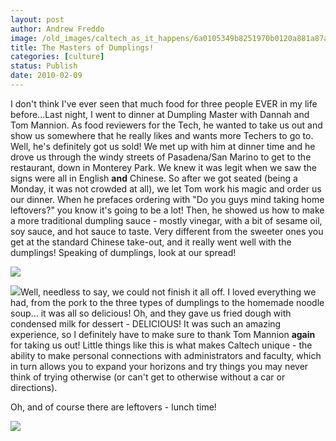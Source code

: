 ```yaml
---
layout: post
author: Andrew Freddo
image: /old_images/caltech_as_it_happens/6a0105349b8251970b0120a881a87a970b.jpg
title: The Masters of Dumplings!
categories: [culture]
status: Publish
date: 2010-02-09
---
```


I don't think I've ever seen that much food for three people EVER in my life before...Last night, I went to dinner at Dumpling Master with Dannah and Tom Mannion. As food reviewers for the Tech, he wanted to take us out and show us somewhere that he really likes and wants more Techers to go to. Well, he's definitely got us sold! We met up with him at dinner time and he drove us through the windy streets of Pasadena/San Marino to get to the restaurant, down in Monterey Park. We knew it was legit when we saw the signs were all in English **and** Chinese.
So after we got seated (being a Monday, it was not crowded at all), we let Tom work his magic and order us our dinner. When he prefaces ordering with "Do you guys mind taking home leftovers?" you know it's going to be a lot! Then, he showed us how to make a more traditional dumpling sauce - mostly vinegar, with a bit of sesame oil, soy sauce, and hot sauce to taste. Very different from the sweeter ones you get at the standard Chinese take-out, and it really went well with the dumplings! Speaking of dumplings, look at our spread!

![](/old_images/caltech_as_it_happens/6a0105349b8251970b01287784407d970c.jpg)

![](/old_images/caltech_as_it_happens/6a0105349b8251970b012877844146970c.jpg)Well, needless to say, we could not finish it all off. I loved everything we had, from the pork to the three types of dumplings to the homemade noodle soup... it was all so delicious! Oh, and they gave us fried dough with condensed milk for dessert - DELICIOUS! It was such an amazing experience, so I definitely have to make sure to thank Tom Mannion **again** for taking us out!
Little things like this is what makes Caltech unique - the ability to make personal connections with administrators and faculty, which in turn allows you to expand your horizons and try things you may never think of trying otherwise (or can't get to otherwise without a car or directions).

Oh, and of course there are leftovers - lunch time!

![](/old_images/caltech_as_it_happens/6a0105349b8251970b0128778441f2970c.jpg)
